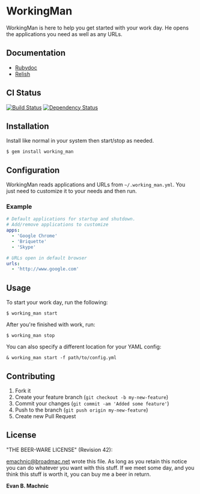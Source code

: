# WorkingMan

WorkingMan is here to help you get started with your work day. He opens the
applications you need as well as any URLs.

## Documentation

* [Rubydoc](http://rubydoc.info/gems/working_man/)
* [Relish](https://relishapp.com/emachnic/working-man/docs)

## CI Status

[![Build Status](https://secure.travis-ci.org/emachnic/working_man.png)](http://travis-ci.org/emachnic/working_man)
[![Dependency Status](https://gemnasium.com/emachnic/working_man.png)](https://gemnasium.com/emachnic/working_man)


## Installation

Install like normal in your system then start/stop as needed.

    $ gem install working_man

## Configuration

WorkingMan reads applications and URLs from `~/.working_man.yml`. You 
just need to customize it to your needs and then run.

### Example

```yaml
# Default applications for startup and shutdown.
# Add/remove applications to customize
apps:
  - 'Google Chrome'
  - 'Briquette'
  - 'Skype'

# URLs open in default browser
urls:
  - 'http://www.google.com'
```

## Usage

To start your work day, run the following:

    $ working_man start
    
After you're finished with work, run:

    $ working_man stop
	
You can also specify a different location for your YAML config:

	& working_man start -f path/to/config.yml

## Contributing

1. Fork it
2. Create your feature branch (`git checkout -b my-new-feature`)
3. Commit your changes (`git commit -am 'Added some feature'`)
4. Push to the branch (`git push origin my-new-feature`)
5. Create new Pull Request

## License

"THE BEER-WARE LICENSE" (Revision 42):

[emachnic@broadmac.net][1] wrote this file. As long as you retain this notice you can do whatever
you want with this stuff. If we meet some day, and you think this stuff is worth it, you can
buy me a beer in return. 

**Evan B. Machnic**

[1]: mailto:emachnic@broadmac.net

